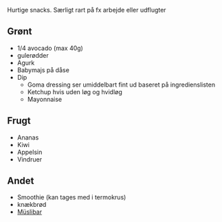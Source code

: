 Hurtige snacks. Særligt rart på fx arbejde eller udflugter

## Grønt
* 1/4 avocado (max 40g)
* gulerødder
* Agurk
* Babymajs på dåse
* Dip
  * Goma dressing ser umiddelbart fint ud baseret på ingredienslisten
  * Ketchup hvis uden løg og hvidløg
  * Mayonnaise

## Frugt
* Ananas
* Kiwi
* Appelsin
* Vindruer

## Andet
* Smoothie (kan tages med i termokrus)
* knækbrød
* [Müslibar](myslibar.md)
